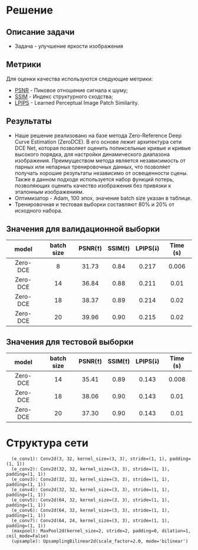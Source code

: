 # Решение
## Описание задачи
* Задача - улучшение яркости изображения

## Метрики
Для оценки качества используются следующие метрики:
* [PSNR](https://ru.wikipedia.org/wiki/Пиковое_отношение_сигнала_к_шуму) - Пиковое отношение сигнала к шуму;
* [SSIM](https://ru.wikipedia.org/wiki/SSIM) - Индекс структурного сходства;
* [LPIPS](https://github.com/richzhang/PerceptualSimilarity#c-about-the-metric) - Learned Perceptual Image Patch Similarity.  

## Результаты
* Наше решение реализовано на базе метода Zero-Reference Deep Curve Estimation (ZeroDCE). В его основе лежит архитектура сети DCE Net, которая позволяет оценить попиксельные кривые и кривые высокого порядка, для настройки динамического диапазона изображения. Преимуществом метода является независимость от парных или непарных тренировочных данных, что позволяет получать хорошие результаты независимо от освещенности сцены. Также в данном подходе используется набор функций потерь, позволяющих оценить качество изображения без привязки к эталонным изображениям.
* Оптимизатор - Adam, 100 эпох, значение batch size указан в таблице. 
* Тренировочная и тестовая выборки составляют 80% и 20% от исходного набора.

## Значения для валидационной выборки

|  model   | batch size | PSNR(🠕) | SSIM(🠕) | LPIPS(🠗) | Time (s) |
|:--------:|:----------:|:--------:|:--------:|:---------:|:--------:|
| Zero-DCE |     8      |  31.73   |   0.84   |   0.217   |  0.006   |
| Zero-DCE |     14     |  36.84   |   0.88   |   0.211   |   0.01   |
| Zero-DCE |     18     |  38.37   |   0.89   |   0.214   |   0.02   |
| Zero-DCE |     20     |  39.96   |  0.90   |   0.215   |   0.02   |

## Значения для тестовой выборки

|  model   | batch size | PSNR(🠕) | SSIM(🠕) | LPIPS(🠗) | Time (s) |
|:--------:|:----------:|:--------:|:--------:|:---------:|:--------:|
| Zero-DCE |     14     |  35.41   |   0.89   |   0.143   |  0.008   |
| Zero-DCE |     18     |  38.06   |   0.90   |   0.143   |   0.01   |
| Zero-DCE |     20      |  37.30   |   0.90   |   0.143   |   0.01   |

# Структура сети
```
  (e_conv1): Conv2d(3, 32, kernel_size=(3, 3), stride=(1, 1), padding=(1, 1))
  (e_conv2): Conv2d(32, 32, kernel_size=(3, 3), stride=(1, 1), padding=(1, 1))
  (e_conv3): Conv2d(32, 32, kernel_size=(3, 3), stride=(1, 1), padding=(1, 1))
  (e_conv4): Conv2d(32, 32, kernel_size=(3, 3), stride=(1, 1), padding=(1, 1))
  (e_conv5): Conv2d(64, 32, kernel_size=(3, 3), stride=(1, 1), padding=(1, 1))
  (e_conv6): Conv2d(64, 32, kernel_size=(3, 3), stride=(1, 1), padding=(1, 1))
  (e_conv7): Conv2d(64, 24, kernel_size=(3, 3), stride=(1, 1), padding=(1, 1))
  (maxpool): MaxPool2d(kernel_size=2, stride=2, padding=0, dilation=1, ceil_mode=False)
  (upsample): UpsamplingBilinear2d(scale_factor=2.0, mode='bilinear')
```
